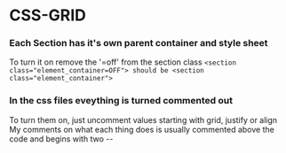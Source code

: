 # CSS-GRID
### Each Section has it's own parent container and style sheet
To turn it on remove the '=off' from the section class
```<section class="element_container=OFF"> should be <section class="element_container">```
  
### In the css files eveything is turned commented out
To turn them on, just uncomment values starting with grid, justify or align
My comments on what each thing does is usually commented above the code and begins with two --
